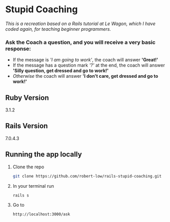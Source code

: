 # Stupid Coaching

_This is a recreation based on a Rails tutorial at Le Wagon, which I have coded again, for teaching beginner programmers._

### Ask the Coach a question, and you will receive a very basic response:

- If the message is _'I am going to work'_, the coach will answer **'Great!'**
- If the message has a question mark _'?'_ at the end, the coach will answer **'Silly question, get dressed and go to work!'**
- _Otherwise_ the coach will answer **'I don't care, get dressed and go to work!'**

## Ruby Version

3.1.2

## Rails Version

7.0.4.3

## Running the app locally

1. Clone the repo
   ```sh
   git clone https://github.com/robert-low/rails-stupid-coaching.git
   ```
2. In your terminal run
   ```sh
   rails s
   ```
3. Go to
   ```sh
   http://localhost:3000/ask
   ```

